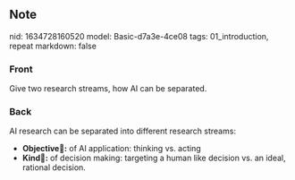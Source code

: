 ## Note
nid: 1634728160520
model: Basic-d7a3e-4ce08
tags: 01_introduction, repeat
markdown: false

### Front
Give two research streams, how AI can be separated.

### Back
<div>
  AI research can be separated into different research streams:
</div>
<div>
  <ul>
    <li><strong>Objective🎯:</strong> of AI application: thinking
    vs. acting
    <li><strong>Kind🍼:</strong> of decision making: targeting a
    human like decision vs. an ideal, rational decision.
  </ul>
</div>
